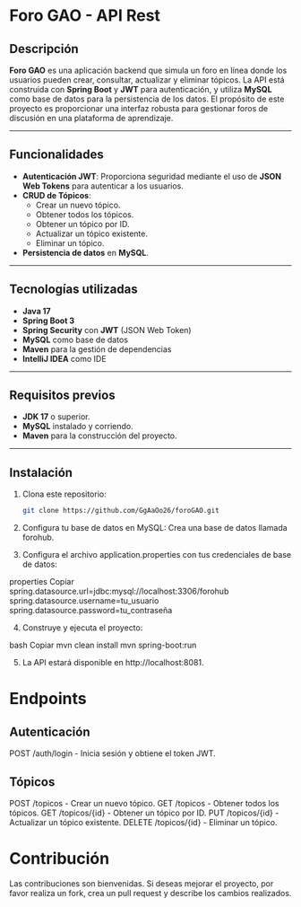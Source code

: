 # Foro GAO - API Rest

## Descripción

**Foro GAO** es una aplicación backend que simula un foro en línea donde los usuarios pueden crear, consultar, actualizar y eliminar tópicos. La API está construida con **Spring Boot** y **JWT** para autenticación, y utiliza **MySQL** como base de datos para la persistencia de los datos. El propósito de este proyecto es proporcionar una interfaz robusta para gestionar foros de discusión en una plataforma de aprendizaje.

---

## Funcionalidades

- **Autenticación JWT**: Proporciona seguridad mediante el uso de **JSON Web Tokens** para autenticar a los usuarios.
- **CRUD de Tópicos**:
  - Crear un nuevo tópico.
  - Obtener todos los tópicos.
  - Obtener un tópico por ID.
  - Actualizar un tópico existente.
  - Eliminar un tópico.
- **Persistencia de datos** en **MySQL**.

---

## Tecnologías utilizadas

- **Java 17**
- **Spring Boot 3**
- **Spring Security** con **JWT** (JSON Web Token)
- **MySQL** como base de datos
- **Maven** para la gestión de dependencias
- **IntelliJ IDEA** como IDE

---

## Requisitos previos

- **JDK 17** o superior.
- **MySQL** instalado y corriendo.
- **Maven** para la construcción del proyecto.

---

## Instalación

1. Clona este repositorio:

   ```bash
   git clone https://github.com/GgAaOo26/foroGAO.git

2. Configura tu base de datos en MySQL:
Crea una base de datos llamada forohub.

3. Configura el archivo application.properties con tus credenciales de base de datos:

properties
Copiar
spring.datasource.url=jdbc:mysql://localhost:3306/forohub
spring.datasource.username=tu_usuario
spring.datasource.password=tu_contraseña

4. Construye y ejecuta el proyecto:

bash
Copiar
mvn clean install
mvn spring-boot:run

5. La API estará disponible en http://localhost:8081.

# Endpoints

## Autenticación
POST /auth/login - Inicia sesión y obtiene el token JWT.

## Tópicos
POST /topicos - Crear un nuevo tópico.
GET /topicos - Obtener todos los tópicos.
GET /topicos/{id} - Obtener un tópico por ID.
PUT /topicos/{id} - Actualizar un tópico existente.
DELETE /topicos/{id} - Eliminar un tópico.

# Contribución
Las contribuciones son bienvenidas. Si deseas mejorar el proyecto, por favor realiza un fork, crea un pull request y describe los cambios realizados.
